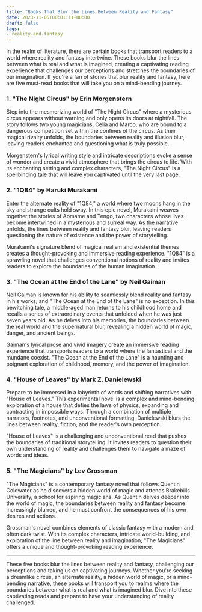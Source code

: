 ```yaml
---
title: "Books That Blur the Lines Between Reality and Fantasy"
date: 2023-11-05T00:01:11+00:00
draft: false
tags:
- reality-and-fantasy
---
```


In the realm of literature, there are certain books that transport readers to a world where reality and fantasy intertwine. These books blur the lines between what is real and what is imagined, creating a captivating reading experience that challenges our perceptions and stretches the boundaries of our imagination. If you're a fan of stories that blur reality and fantasy, here are five must-read books that will take you on a mind-bending journey.

### 1. "The Night Circus" by Erin Morgenstern

Step into the mesmerizing world of "The Night Circus" where a mysterious circus appears without warning and only opens its doors at nightfall. The story follows two young magicians, Celia and Marco, who are bound to a dangerous competition set within the confines of the circus. As their magical rivalry unfolds, the boundaries between reality and illusion blur, leaving readers enchanted and questioning what is truly possible.

Morgenstern's lyrical writing style and intricate descriptions evoke a sense of wonder and create a vivid atmosphere that brings the circus to life. With its enchanting setting and complex characters, "The Night Circus" is a spellbinding tale that will leave you captivated until the very last page.

### 2. "1Q84" by Haruki Murakami

Enter the alternate reality of "1Q84," a world where two moons hang in the sky and strange cults hold sway. In this epic novel, Murakami weaves together the stories of Aomame and Tengo, two characters whose lives become intertwined in a mysterious and surreal way. As the narrative unfolds, the lines between reality and fantasy blur, leaving readers questioning the nature of existence and the power of storytelling.

Murakami's signature blend of magical realism and existential themes creates a thought-provoking and immersive reading experience. "1Q84" is a sprawling novel that challenges conventional notions of reality and invites readers to explore the boundaries of the human imagination.

### 3. "The Ocean at the End of the Lane" by Neil Gaiman

Neil Gaiman is known for his ability to seamlessly blend reality and fantasy in his works, and "The Ocean at the End of the Lane" is no exception. In this bewitching tale, a middle-aged man returns to his childhood home and recalls a series of extraordinary events that unfolded when he was just seven years old. As he delves into his memories, the boundaries between the real world and the supernatural blur, revealing a hidden world of magic, danger, and ancient beings.

Gaiman's lyrical prose and vivid imagery create an immersive reading experience that transports readers to a world where the fantastical and the mundane coexist. "The Ocean at the End of the Lane" is a haunting and poignant exploration of childhood, memory, and the power of imagination.

### 4. "House of Leaves" by Mark Z. Danielewski

Prepare to be immersed in a labyrinth of words and shifting narratives with "House of Leaves." This experimental novel is a complex and mind-bending exploration of a house that defies the laws of physics, expanding and contracting in impossible ways. Through a combination of multiple narrators, footnotes, and unconventional formatting, Danielewski blurs the lines between reality, fiction, and the reader's own perception.

"House of Leaves" is a challenging and unconventional read that pushes the boundaries of traditional storytelling. It invites readers to question their own understanding of reality and challenges them to navigate a maze of words and ideas.

### 5. "The Magicians" by Lev Grossman

"The Magicians" is a contemporary fantasy novel that follows Quentin Coldwater as he discovers a hidden world of magic and attends Brakebills University, a school for aspiring magicians. As Quentin delves deeper into the world of magic, the boundaries between reality and fantasy become increasingly blurred, and he must confront the consequences of his own desires and actions.

Grossman's novel combines elements of classic fantasy with a modern and often dark twist. With its complex characters, intricate world-building, and exploration of the line between reality and imagination, "The Magicians" offers a unique and thought-provoking reading experience.

---

These five books blur the lines between reality and fantasy, challenging our perceptions and taking us on captivating journeys. Whether you're seeking a dreamlike circus, an alternate reality, a hidden world of magic, or a mind-bending narrative, these books will transport you to realms where the boundaries between what is real and what is imagined blur. Dive into these captivating reads and prepare to have your understanding of reality challenged.